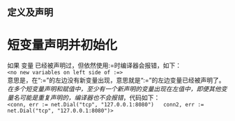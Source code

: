 ## 定义及声明 ##
# 短变量声明并初始化 # 
如果 变量 已经被声明过，但依然使用:=时编译器会报错，如下：  
`<no new variables on left side of :=>`  
意思是，在“:=”的左边没有新变量出现，意思就是“:=”的左边变量已经被声明了。  
_在多个短变量声明和赋值中，至少有一个新声明的变量出现在左值中，即便其他变量名可能是重复声明的，编译器也不会报错_，代码如下：  
`<conn, err := net.Dial("tcp", "127.0.0.1:8080")  
conn2, err := net.Dial("tcp", "127.0.0.1:8080")>`
